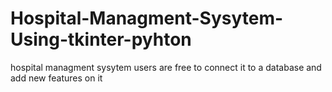 # Hospital-Managment-Sysytem-Using-tkinter-pyhton
hospital managment sysytem users are free to connect it to a database and add new features on it 
